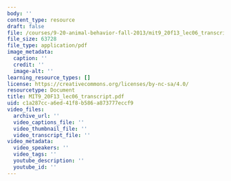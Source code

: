 ```yaml
---
body: ''
content_type: resource
draft: false
file: /courses/9-20-animal-behavior-fall-2013/mit9_20f13_lec06_transcript.pdf
file_size: 63728
file_type: application/pdf
image_metadata:
  caption: ''
  credit: ''
  image-alt: ''
learning_resource_types: []
license: https://creativecommons.org/licenses/by-nc-sa/4.0/
resourcetype: Document
title: MIT9_20F13_lec06_transcript.pdf
uid: c1a287cc-a6ed-41f8-b586-a873777eccf9
video_files:
  archive_url: ''
  video_captions_file: ''
  video_thumbnail_file: ''
  video_transcript_file: ''
video_metadata:
  video_speakers: ''
  video_tags: ''
  youtube_description: ''
  youtube_id: ''
---
```

